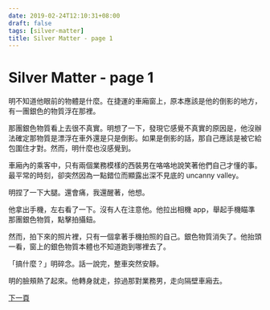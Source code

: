 ```yaml
---
date: 2019-02-24T12:10:31+08:00
draft: false
tags: [silver-matter]
title: Silver Matter - page 1
---
```


# Silver Matter - page 1

明不知道他眼前的物體是什麼。在捷運的車廂窗上，原本應該是他的倒影的地方，有一團銀色的物質浮在那裡。

那團銀色物質看上去很不真實。明想了一下，發現它感覺不真實的原因是，他沒辦法確定那物質是漂浮在車外還是只是倒影。如果是倒影的話，那自己應該是被它給包圍住才對。然而，明什麼也沒感覺到。

車廂內的乘客中，只有兩個業務模樣的西裝男在咯咯地說笑著他們自己才懂的事。最平常的時刻，卻突然因為一點錯位而顯露出深不見底的 uncanny valley。

明捏了一下大腿。還會痛，我還醒著，他想。

他拿出手機，左右看了一下。沒有人在注意他。他拉出相機 app，舉起手機瞄準那團銀色物質，點擊拍攝鈕。

然而，拍下來的照片裡，只有一個拿著手機拍照的自己。銀色物質消失了。他抬頭一看，窗上的銀色物質本體也不知道跑到哪裡去了。

「搞什麼？」明碎念。話一說完，整車突然安靜。

明的臉頰熱了起來。他轉身就走，掠過那對業務男，走向隔壁車廂去。

[下一頁][1]

[1]:	/short-stories/silver-matter_page-2.md